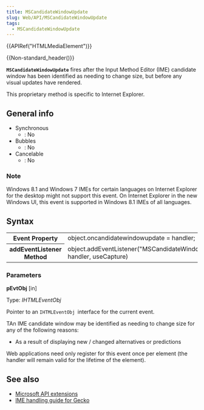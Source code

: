 ```yaml
---
title: MSCandidateWindowUpdate
slug: Web/API/MSCandidateWindowUpdate
tags:
  - MSCandidateWindowUpdate
---
```

{{APIRef("HTMLMediaElement")}}

{{Non-standard_header()}}

**`MSCandidateWindowUpdate`** fires after the Input Method Editor (IME) candidate window has been identified as needing to change size, but before any visual updates have rendered.

This proprietary method is specific to Internet Explorer.

## General info

- Synchronous
  - : No
- Bubbles
  - : No
- Cancelable
  - : No

### Note

Windows 8.1 and Windows 7 IMEs for certain languages on Internet Explorer for the desktop might not support this event. On Internet Explorer in the new Windows UI, this event is supported in Windows 8.1 IMEs of all languages.

## Syntax

<table class="standard-table">
  <tbody>
    <tr>
      <th scope="row">Event Property</th>
      <td>object.oncandidatewindowupdate = handler;</td>
    </tr>
    <tr>
      <th scope="row">addEventListener Method</th>
      <td>
        object.addEventListener("MSCandidateWindowUpdate", handler, useCapture)
      </td>
    </tr>
  </tbody>
</table>

### Parameters

**pEvtObj** \[in]

Type: _IHTMLEventObj_

Pointer to an `IHTMLEventObj `interface for the current event.

TAn IME candidate window may be identified as needing to change size for any of the following reasons:

- As a result of displaying new / changed alternatives or predictions

Web applications need only register for this event once per element (the handler will remain valid for the lifetime of the element).

## See also

- [Microsoft API extensions](/en-US/docs/Web/API/Microsoft_Extensions)
- [IME handling guide for Gecko](/en-US/docs/Mozilla/IME_handling_guide)
